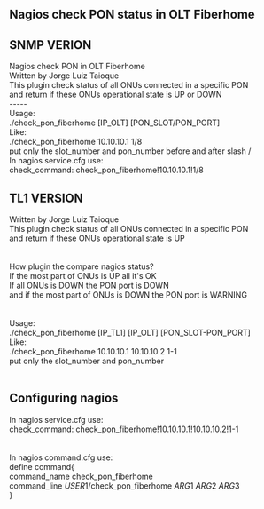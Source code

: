Nagios check PON status in OLT Fiberhome
---

SNMP VERION
---
Nagios check PON in OLT Fiberhome <br>
Written by Jorge Luiz Taioque <br>
This plugin check status of all ONUs connected in a specific PON  <br>
and return if these ONUs operational state is UP or DOWN <br>
----- <br>
Usage: <br>
./check_pon_fiberhome [IP_OLT] [PON_SLOT/PON_PORT] <br>
Like: <br>
./check_pon_fiberhome 10.10.10.1 1/8 <br>
put only the slot_number and pon_number before and after slash / <br>
In nagios service.cfg use: <br>
check_command:	check_pon_fiberhome!10.10.10.1!1/8 <br>

TL1 VERSION
---
Written by Jorge Luiz Taioque<br>
This plugin check status of all ONUs connected in a specific PON <br>
and return if these ONUs operational state is UP <br>
<br>
<br>
How plugin the compare nagios status?<br>
If the most part of ONUs is UP all it's OK<br>
If all ONUs is DOWN the PON port is DOWN<br>
and if the most part of ONUs is DOWN the PON port is WARNING<br>
<br>
<br>
Usage:<br>
./check_pon_fiberhome [IP_TL1] [IP_OLT] [PON_SLOT-PON_PORT]<br>
Like:<br>
./check_pon_fiberhome 10.10.10.1 10.10.10.2 1-1<br>
put only the slot_number and pon_number<br>
<br>

Configuring nagios
---
In nagios service.cfg use:<br>
check_command:	check_pon_fiberhome!10.10.10.1!10.10.10.2!1-1<br>
<br>
<br>
In nagios command.cfg use:<br>
define command{<br>
        command_name    check_pon_fiberhome<br>
        command_line    $USER1$/check_pon_fiberhome $ARG1$ $ARG2$ $ARG3$<br>
        }<br>




